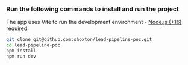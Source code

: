 ### Run the following commands to install and run the project
The app uses Vite to run the development environment - [Node.js (+16) required](https://vitejs.dev/guide/#scaffolding-your-first-vite-project)
```sh
git clone git@github.com:shoxton/lead-pipeline-poc.git
cd lead-pipeline-poc
npm install
npm run dev
```
